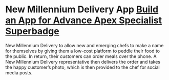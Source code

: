 # New Millennium Delivery App [Build an App for Advance Apex Specialist Superbadge](https://trailhead.salesforce.com/content/learn/superbadges/superbadge_aap)
New Millennium Delivery to allow new and emerging chefs to make a name for themselves by giving them a low-cost platform to peddle their food to the public. In return, their customers can order meals over the phone. A New Millennium Delivery representative then delivers the order and takes the happy customer’s photo, which is then provided to the chef for social media posts.
